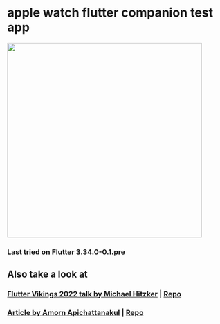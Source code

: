 # apple watch flutter companion test app

<img src='showcase/applewatchfluttercompanion.gif' width=450 />

### Last tried on Flutter 3.34.0-0.1.pre

## Also take a look at

### <a href="https://www.youtube.com/watch?v=l1-QYqaGyMk">Flutter Vikings 2022 talk by Michael Hitzker</a> | <a href="https://github.com/michaelhitzker/flutter-vikings-2022">Repo</a>

### <a href="https://medium.com/kbtg-life/adding-apple-watch-to-flutter-app-via-flutter-method-channel-f1443532d94e">Article by Amorn Apichattanakul</a> | <a href="https://github.com/theamorn/flutter-apple-watch">Repo</a>
